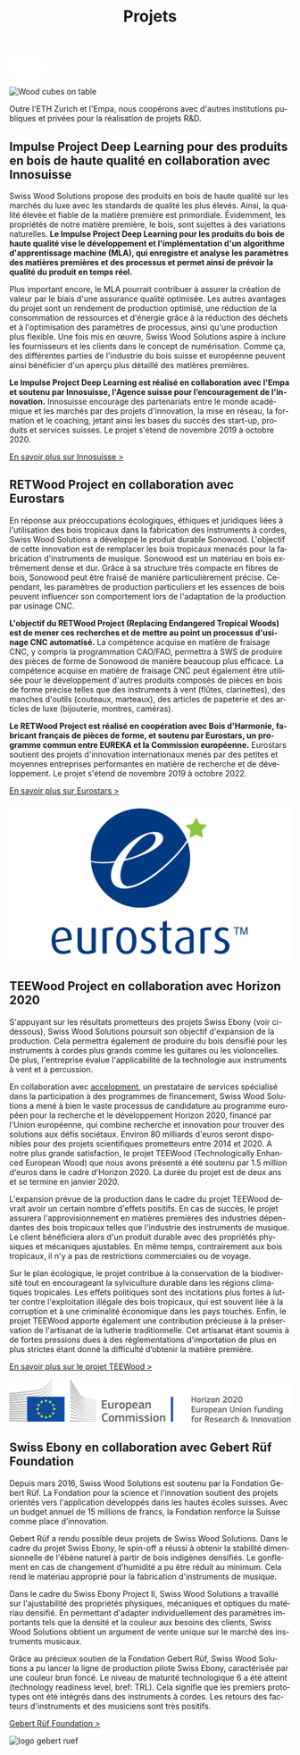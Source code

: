 ﻿---
lang: fr
title: 'Projets'
order: 8
---

<div class="full-width-kenburns">
<div class="wrap-bg-image">

![arrow down](/assets/images/arrow-d-white.svg)
</div>
<img srcset="/assets/images/event_cover_cubestower_2x.jpg"
     src="/assets/images/event_cover_cubestower.jpg" alt="Wood cubes on table">
</div>

<div class="full-width-grey">
<div class="wrap">

Outre l'ETH Zurich et l'Empa, nous coopérons avec d'autres institutions publiques et privées pour la réalisation de projets R\&D.

## Impulse Project Deep Learning pour des produits en bois de haute qualité en collaboration avec Innosuisse

Swiss Wood Solutions propose des produits en bois de haute qualité sur les marchés du luxe avec les standards de qualité les plus élevés. Ainsi, la qualité élevée et fiable de la matière première est primordiale. Évidemment, les propriétés de notre matière première, le bois, sont sujettes à des variations naturelles. **Le Impulse Project Deep Learning pour les produits du bois de haute qualité vise le développement et l'implémentation d'un algorithme d'apprentissage machine (MLA), qui enregistre et analyse les paramètres des matières premières et des processus et permet ainsi de prévoir la qualité du produit en temps réel.**

Plus important encore, le MLA pourrait contribuer à assurer la création de valeur par le biais d'une assurance qualité optimisée. Les autres avantages du projet sont un rendement de production optimisé, une réduction de la consommation de ressources et d'énergie grâce à la réduction des déchets et à l'optimisation des paramètres de processus, ainsi qu'une production plus flexible. Une fois mis en œuvre, Swiss Wood Solutions aspire à inclure les fournisseurs et les clients dans le concept de numérisation. Comme ça, des différentes parties de l'industrie du bois suisse et européenne peuvent ainsi bénéficier d'un aperçu plus détaillé des matières premières.

**Le Impulse Project Deep Learning est réalisé en collaboration avec l'Empa et soutenu par Innosuisse, l'Agence suisse pour l’encouragement de l'innovation.** Innosuisse encourage des partenariats entre le monde académique et les marchés par des projets d'innovation, la mise en réseau, la formation et le coaching, jetant ainsi les bases du succès des start-up, produits et services suisses. Le projet s'étend de novembre 2019 à octobre 2020.

<a class="btn -red" href="https://www.innosuisse.ch/inno/fr/home.html" target="_blank">En savoir plus sur Innosuisse ></a>

</div>
</div>

<div class="full-width">
<div class="wrap -cols2">

## RETWood Project en collaboration avec Eurostars

En réponse aux préoccupations écologiques, éthiques et juridiques liées à l'utilisation des bois tropicaux dans la fabrication des instruments à cordes, Swiss Wood Solutions a développé le produit durable Sonowood. L'objectif de cette innovation est de remplacer les bois tropicaux menacés pour la fabrication d'instruments de musique. Sonowood est un matériau en bois extrêmement dense et dur. Grâce à sa structure très compacte en fibres de bois, Sonowood peut être fraisé de manière particulièrement précise. Cependant, les paramètres de production particuliers et les essences de bois peuvent influencer son comportement lors de l'adaptation de la production par usinage CNC.

**L'objectif du RETWood Project (Replacing Endangered Tropical Woods) est de mener ces recherches et de mettre au point un processus d'usinage CNC automatisé.** La compétence acquise en matière de fraisage CNC, y compris la programmation CAO/FAO, permettra à SWS de produire des pièces de forme de Sonowood de manière beaucoup plus efficace. La compétence acquise en matière de fraisage CNC peut également être utilisée pour le développement d'autres produits composés de pièces en bois de forme précise telles que des instruments à vent (flûtes, clarinettes), des manches d'outils (couteaux, marteaux), des articles de papeterie et des articles de luxe (bijouterie, montres, caméras).

**Le RETWood Project est réalisé en coopération avec Bois d'Harmonie, fabricant français de pièces de forme, et soutenu par Eurostars, un programme commun entre EUREKA et la Commission européenne.** Eurostars soutient des projets d'innovation internationaux menés par des petites et moyennes entreprises performantes en matière de recherche et de développement. Le projet s'étend de novembre 2019 à octobre 2022.

<a class="btn -red" href="https://www.eurostars-eureka.eu" target="_blank">En savoir plus sur Eurostars ></a>

![logo Innosuisse](/assets/images/Eurostars.jpg)

</div>
</div>

<div class="full-width-grey">
<div class="wrap">

## TEEWood Project en collaboration avec Horizon 2020

S'appuyant sur les résultats prometteurs des projets Swiss Ebony (voir ci-dessous), Swiss Wood Solutions poursuit son objectif d'expansion de la production. Cela permettra également de produire du bois densifié pour les instruments à cordes plus grands comme les guitares ou les violoncelles. De plus, l'entreprise évalue l'applicabilité de la technologie aux instruments à vent et à percussion.

En collaboration avec [accelopment](http://www.accelopment.com), un prestataire de services spécialisé dans la participation à des programmes de financement, Swiss Wood Solutions a mené à bien le vaste processus de candidature au programme européen pour la recherche et le développement Horizon 2020, financé par l'Union européenne, qui combine recherche et innovation pour trouver des solutions aux défis sociétaux. Environ 80 milliards d'euros seront disponibles pour des projets scientifiques prometteurs entre 2014 et 2020. A notre plus grande satisfaction, le projet TEEWood (Technologically Enhanced European Wood) que nous avons présenté a été soutenu par 1.5 million d'euros dans le cadre d'Horizon 2020. La durée du projet est de deux ans et se termine en janvier 2020.

L'expansion prévue de la production dans le cadre du projet TEEWood devrait avoir un certain nombre d'effets positifs. En cas de succès, le projet assurera l'approvisionnement en matières premières des industries dépendantes des bois tropicaux telles que l'industrie des instruments de musique. Le client bénéficiera alors d'un produit durable avec des propriétés physiques et mécaniques ajustables. En même temps, contrairement aux bois tropicaux, il n'y a pas de restrictions commerciales ou de voyage.

Sur le plan écologique, le projet contribue à la conservation de la biodiversité tout en encourageant la sylviculture durable dans les régions climatiques tropicales. Les effets politiques sont des incitations plus fortes à lutter contre l'exploitation illégale des bois tropicaux, qui est souvent liée à la corruption et à une criminalité économique dans les pays touchés. Enfin, le projet TEEWood apporte également une contribution précieuse à la préservation de l'artisanat de la lutherie traditionnelle. Cet artisanat étant soumis à de fortes pressions dues à des réglementations d'importation de plus en plus strictes étant donné la difficulté d’obtenir la matière première.

<a class="btn -red" href="https://cordis.europa.eu/project/rcn/213850/factsheet/en" target="_blank">En savoir plus sur le projet TEEWood ></a>

![logo horizon 2020](/assets/images/Partner_6_Horizon2020_Tropical_Wood_Tropenholz_Ersatz_Replacement_Alternative_Swiss_Ebony_Ebenholz_Palisander_Holz_SwissWoodSolutions_Klimaschutz_ETH_Switzerland.png)

</div>
</div>

<div class="full-width">
<div class="wrap -cols2">

## Swiss Ebony en collaboration avec Gebert Rüf Foundation

Depuis mars 2016, Swiss Wood Solutions est soutenu par la Fondation Gebert Rüf. La Fondation pour la science et l'innovation soutient des projets orientés vers l'application développés dans les hautes écoles suisses. Avec un budget annuel de 15 millions de francs, la Fondation renforce la Suisse comme place d’innovation.

Gebert Rüf a rendu possible deux projets de Swiss Wood Solutions. Dans le cadre du projet Swiss Ebony, le spin-off a réussi à obtenir la stabilité dimensionnelle de l'ébène naturel à partir de bois indigènes densifiés. Le gonflement en cas de changement d'humidité a pu être réduit au minimum. Cela rend le matériau approprié pour la fabrication d'instruments de musique.

Dans le cadre du Swiss Ebony Project II, Swiss Wood Solutions a travaillé sur l'ajustabilité des propriétés physiques, mécaniques et optiques du matériau densifié. En permettant d'adapter individuellement des paramètres importants tels que la densité et la couleur aux besoins des clients, Swiss Wood Solutions obtient un argument de vente unique sur le marché des instruments musicaux.

Grâce au précieux soutien de la Fondation Gebert Rüf, Swiss Wood Solutions a pu lancer la ligne de production pilote Swiss Ebony, caractérisée par une couleur brun foncé. Le niveau de maturité technologique 6 a été atteint (technology readiness level, bref: TRL). Cela signifie que les premiers prototypes ont été intégrés dans des instruments à cordes. Les retours des facteurs d'instruments et des musiciens sont très positifs.


<a class="btn" href="https://www.grstiftung.ch/de.html" target="_blank">Gebert Rüf Foundation ></a>

![logo gebert ruef](/assets/images/Partner_7_GebertRüf_Tropical_Wood_Tropenholz_Ersatz_Replacement_Alternative_Swiss_Ebony_Ebenholz_Palisander_Holz_SwissWoodSolutions_Klimaschutz_ETH_Switzerland.png)

</div>
</div>

